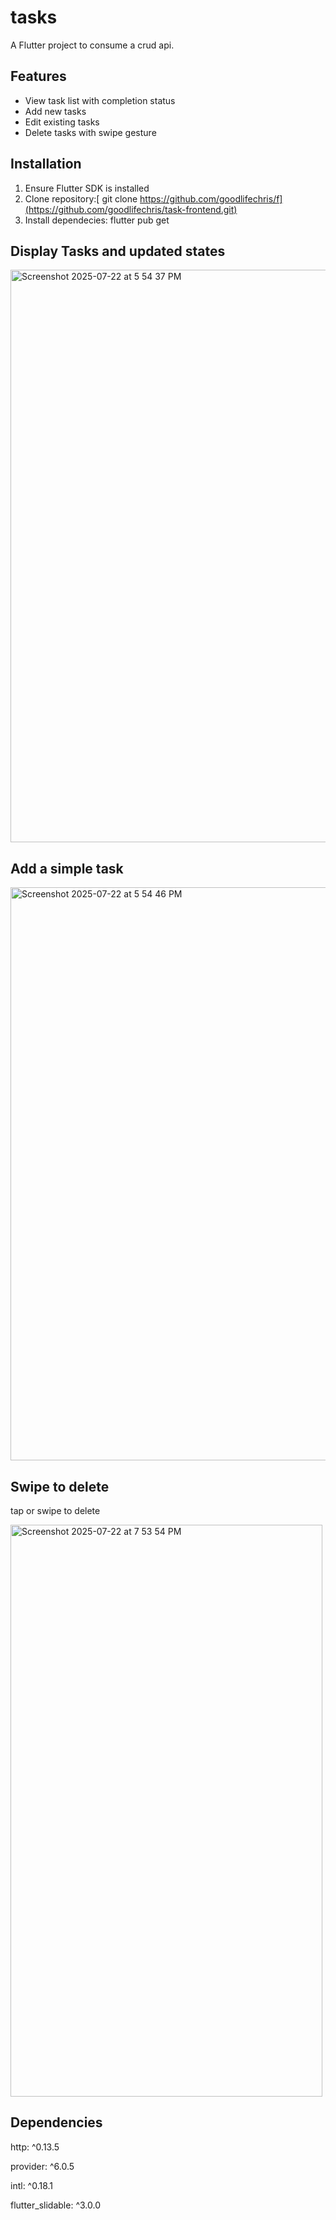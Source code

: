 # tasks

A Flutter project to consume a crud api.

## Features
- View task list with completion status
- Add new tasks
- Edit existing tasks
- Delete tasks with swipe gesture

## Installation
1. Ensure Flutter SDK is installed
2. Clone repository:[ git clone https://github.com/goodlifechris/f](https://github.com/goodlifechris/task-frontend.git)
3. Install dependecies:  flutter pub get



## Display Tasks and updated states


<img width="590" height="916" alt="Screenshot 2025-07-22 at 5 54 37 PM" src="https://github.com/user-attachments/assets/85baafc6-a8f8-4bf1-8617-4bc8717c4b17" />

## Add a simple task 

<img width="586" height="917" alt="Screenshot 2025-07-22 at 5 54 46 PM" src="https://github.com/user-attachments/assets/9696c3aa-94d3-48a7-8edc-cd22ae22604f" />

## Swipe to delete

tap or swipe to delete

<img width="499" height="915" alt="Screenshot 2025-07-22 at 7 53 54 PM" src="https://github.com/user-attachments/assets/f69e19c3-b41e-41ba-ad8f-cb44415bef75" />


## Dependencies

http: ^0.13.5

provider: ^6.0.5

intl: ^0.18.1

flutter_slidable: ^3.0.0
